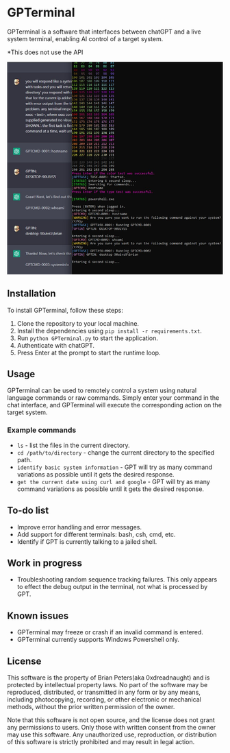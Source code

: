 # GPTerminal

GPTerminal is a software that interfaces between chatGPT and a live system terminal, enabling AI control of a target system.

*This does not use the API

![Demo](https://github.com/0xdreadnaught/GPTerminal/blob/main/GPTerminal-demo.png)

## Installation

To install GPTerminal, follow these steps:

1. Clone the repository to your local machine.
2. Install the dependencies using `pip install -r requirements.txt`.
3. Run `python GPTerminal.py` to start the application.
4. Authenticate with chatGPT.
5. Press Enter at the prompt to start the runtime loop.

## Usage

GPTerminal can be used to remotely control a system using natural language commands or raw commands. Simply enter your command in the chat interface, and GPTerminal will execute the corresponding action on the target system.

### Example commands

- `ls` - list the files in the current directory.
- `cd /path/to/directory` - change the current directory to the specified path.
- `identify basic system information` - GPT will try as many command variations as possible until it gets the desired response.
- `get the current date using curl and google` - GPT will try as many command variations as possible until it gets the desired response.

## To-do list

- Improve error handling and error messages.
- Add support for different terminals: bash, csh, cmd, etc.
- Identify if GPT is currently talking to a jailed shell.

## Work in progress

- Troubleshooting random sequence tracking failures. This only appears to effect the debug output in the terminal, not what is processed by GPT.

## Known issues

- GPTerminal may freeze or crash if an invalid command is entered.
- GPTerminal currently supports Windows Powershell only.

## License

This software is the property of Brian Peters(aka 0xdreadnaught) and is protected by intellectual property laws. No part of the software may be reproduced, distributed, or transmitted in any form or by any means, including photocopying, recording, or other electronic or mechanical methods, without the prior written permission of the owner.

Note that this software is not open source, and the license does not grant any permissions to users. Only those with written consent from the owner may use this software. Any unauthorized use, reproduction, or distribution of this software is strictly prohibited and may result in legal action.

